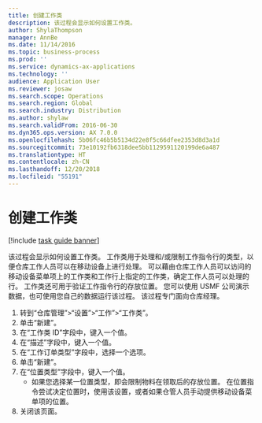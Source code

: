 ```yaml
---
title: 创建工作类
description: 该过程会显示如何设置工作类。
author: ShylaThompson
manager: AnnBe
ms.date: 11/14/2016
ms.topic: business-process
ms.prod: ''
ms.service: dynamics-ax-applications
ms.technology: ''
audience: Application User
ms.reviewer: josaw
ms.search.scope: Operations
ms.search.region: Global
ms.search.industry: Distribution
ms.author: shylaw
ms.search.validFrom: 2016-06-30
ms.dyn365.ops.version: AX 7.0.0
ms.openlocfilehash: 5b06fc46b5b5134d22e8f5c66dfee2353d8d3a1d
ms.sourcegitcommit: 73e10192fb6318dee5bb1129591120199de6a487
ms.translationtype: HT
ms.contentlocale: zh-CN
ms.lasthandoff: 12/20/2018
ms.locfileid: "55191"
---
```

# <a name="create-a-work-class"></a>创建工作类

[!include [task guide banner](../../includes/task-guide-banner.md)]

该过程会显示如何设置工作类。 工作类用于处理和/或限制工作指令行的类型，以便仓库工作人员可以在移动设备上进行处理。 可以藉由仓库工作人员可以访问的移动设备菜单项上的工作类和工作行上指定的工作类，确定工作人员可以处理的行。 工作类还可用于验证工作指令行的存放位置。 您可以使用 USMF 公司演示数据，也可使用您自己的数据运行该过程。 该过程专门面向仓库经理。

1. 转到“仓库管理”>“设置”>“工作”>“工作类”。
2. 单击“新建”。
3. 在“工作类 ID”字段中，键入一个值。
4. 在“描述”字段中，键入一个值。
5. 在“工作订单类型”字段中，选择一个选项。
6. 单击“新建”。
7. 在“位置类型”字段中，键入一个值。
    * 如果您选择某一位置类型，即会限制物料在领取后的存放位置。 在位置指令尝试决定位置时，使用该设置，或者如果仓管人员手动提供移动设备菜单项的位置。  
8. 关闭该页面。

